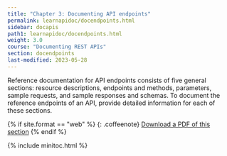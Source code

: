 ```yaml
---
title: "Chapter 3: Documenting API endpoints"
permalink: learnapidoc/docendpoints.html
sidebar: docapis
path1: learnapidoc/docendpoints.html
weight: 3.0
course: "Documenting REST APIs"
section: docendpoints
last-modified: 2023-05-28
---
```


Reference documentation for API endpoints consists of five general sections: resource descriptions, endpoints and methods, parameters, sample requests, and sample responses and schemas. To document the reference endpoints of an API, provide detailed information for each of these sections.

{% if site.format == "web" %}
{: .coffeenote}
<a class="coffee" href="https://www.buymeacoffee.com/learnapidoc/e/146014">Download a PDF of this section</a>
{% endif %}

{% include minitoc.html %}
